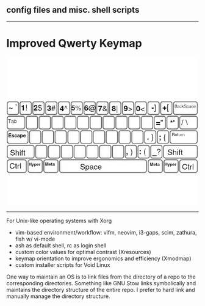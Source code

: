 ## config files and misc. shell scripts

---

# Improved Qwerty Keymap
![](Xmodmap.png)

---

For Unix-like operating systems with Xorg
* vim-based environment/workflow: vifm, neovim, i3-gaps, scim, zathura, fish w/ vi-mode
* ash as default shell, rc as login shell
* custom color values for optimal contrast (Xresources)
* keymap orientation to improve ergonomics and efficiency (Xmodmap)
* custom installer scripts for Void Linux

One way to maintain an OS is to link files from the directory of a repo to the corresponding directories.
Something like GNU Stow links symbolically and maintains the directory structure of the entire repo.
I prefer to hard link and manually manage the directory structure.
